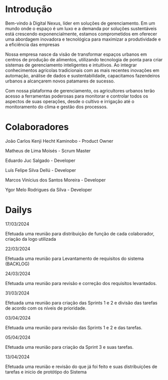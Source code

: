 # Introdução

Bem-vindo à Digital Nexus, líder em soluções de gerenciamento. Em um mundo onde o espaço é um luxo e a demanda por soluções sustentáveis está crescendo exponencialmente, estamos comprometidos em oferecer uma abordagem inovadora e tecnológica para maximizar a produtividade e a eficiência das empresas 

Nossa empresa nasce da visão de transformar espaços urbanos em centros de produção de alimentos, utilizando tecnologia de ponta para criar sistemas de gerenciamento inteligentes e intuitivos. Ao integrar conhecimentos agrícolas tradicionais com as mais recentes inovações em automação, análise de dados e sustentabilidade, capacitamos fazendeiros urbanos a alcançarem novos patamares de sucesso.

Com nossa plataforma de gerenciamento, os agricultores urbanos terão acesso a ferramentas poderosas para monitorar e controlar todos os aspectos de suas operações, desde o cultivo e irrigação até o monitoramento do clima e gestão dos processos.

# Colaboradores

João Carlos Kenji Hecht Kaminobo - Product Owner

Matheus de Lima Moisés - Scrum Master

Eduardo Juc Salgado - Developer

Luís Felipe Silva Dellú - Developer

Marcos Vinícius dos Santos Moreira - Developer

Ygor Melo Rodrigues da Silva - Developer

# Dailys 

17/03/2024 

Efetuada uma reunião para distribuição de função de cada colaborador, criação da logo utilizada 

22/03/2024

Efetuada uma reunião para Levantamento de requisitos do sistema (BACKLOG) 

24/03/2024

Efetuada uma reunião para revisão e correção dos requisitos levantados.

31/03/2024

Efetuada uma reunião para criação das Sprints 1 e 2 e divisão das tarefas de acordo com os níveis de prioridade.

03/04/2024

Efetuada uma reunião para revisão das Sprints 1 e 2 e das tarefas.

05/04/2024

Efetuada uma reunião para criação da Sprint 3 e suas tarefas.

13/04/2024

Efetuada uma reunião e revisão do que já foi feito e suas distribuições de tarefas e inicio de protótipo do Sistema 
